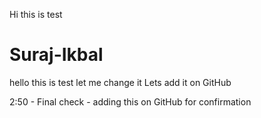 Hi this is test
# Suraj-Ikbal
hello this is test
let me change it
Lets add it on GitHub

2:50 - Final check - adding this on GitHub for confirmation
